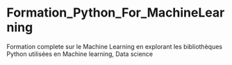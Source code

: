 # Formation_Python_For_MachineLearning
Formation complete sur le Machine Learning en explorant les bibliothèques Python  utilisées en Machine learning, Data science
